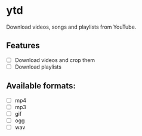 # ytd

Download videos, songs and playlists from YouTube.

## Features

- [ ] Download videos and crop them
- [ ] Download playlists

## Available formats:

- [ ] mp4
- [ ] mp3
- [ ] gif
- [ ] ogg
- [ ] wav
